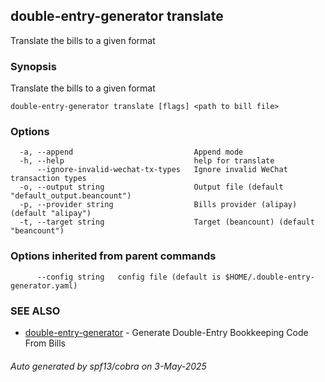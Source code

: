 ## double-entry-generator translate

Translate the bills to a given format

### Synopsis

Translate the bills to a given format

```
double-entry-generator translate [flags] <path to bill file>
```

### Options

```
  -a, --append                           Append mode
  -h, --help                             help for translate
      --ignore-invalid-wechat-tx-types   Ignore invalid WeChat transaction types
  -o, --output string                    Output file (default "default_output.beancount")
  -p, --provider string                  Bills provider (alipay) (default "alipay")
  -t, --target string                    Target (beancount) (default "beancount")
```

### Options inherited from parent commands

```
      --config string   config file (default is $HOME/.double-entry-generator.yaml)
```

### SEE ALSO

* [double-entry-generator](double-entry-generator.md)	 - Generate Double-Entry Bookkeeping Code From Bills

###### Auto generated by spf13/cobra on 3-May-2025
